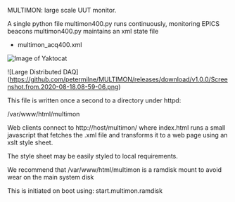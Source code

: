 MULTIMON: large scale UUT monitor.

A single python file multimon400.py runs continuously, monitoring EPICS beacons
multimon400.py maintains an xml state file
 * multimon_acq400.xml


![Image of Yaktocat](https://octodex.github.com/images/yaktocat.png)

![Large Distributed DAQ] (https://github.com/petermilne/MULTIMON/releases/download/v1.0.0/Screenshot.from.2020-08-18.08-59-06.png)

This file is written once a second to a directory under httpd:

/var/www/html/multimon

Web clients connect to 
http://host/multimon/ where index.html runs a small javascript that fetches the .xml file and transforms it to a web page using an xslt style sheet.

The style sheet may be easily styled to local requirements.

We recommend that /var/www/html/multimon is a ramdisk mount to avoid wear on the main system disk

This is initiated on boot using:
start.multimon.ramdisk



